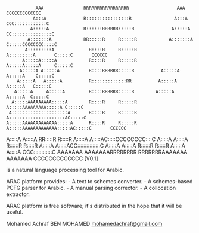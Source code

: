                AAA               RRRRRRRRRRRRRRRRR                  AAA                  CCCCCCCCCCCCC
              A:::A              R::::::::::::::::R                A:::A              CCC::::::::::::C
             A:::::A             R::::::RRRRRR:::::R              A:::::A           CC:::::::::::::::C
            A:::::::A            RR:::::R     R:::::R            A:::::::A         C:::::CCCCCCCC::::C
           A:::::::::A             R::::R     R:::::R           A:::::::::A       C:::::C       CCCCCC
          A:::::A:::::A            R::::R     R:::::R          A:::::A:::::A     C:::::C              
         A:::::A A:::::A           R::::RRRRRR:::::R          A:::::A A:::::A    C:::::C              
        A:::::A   A:::::A          R:::::::::::::RR          A:::::A   A:::::A   C:::::C              
       A:::::A     A:::::A         R::::RRRRRR:::::R        A:::::A     A:::::A  C:::::C              
      A:::::AAAAAAAAA:::::A        R::::R     R:::::R      A:::::AAAAAAAAA:::::A C:::::C              
     A:::::::::::::::::::::A       R::::R     R:::::R     A:::::::::::::::::::::AC:::::C              
    A:::::AAAAAAAAAAAAA:::::A      R::::R     R:::::R    A:::::AAAAAAAAAAAAA:::::AC:::::C       CCCCCC
   A:::::A             A:::::A   RR:::::R     R:::::R   A:::::A             A:::::AC:::::CCCCCCCC::::C
  A:::::A               A:::::A  R::::::R     R:::::R  A:::::A               A:::::ACC:::::::::::::::C
 A:::::A                 A:::::A R::::::R     R:::::R A:::::A                 A:::::A CCC::::::::::::C
AAAAAAA                   AAAAAAARRRRRRRR     RRRRRRRAAAAAAA                   AAAAAAA   CCCCCCCCCCCCC [V0.1]
 
 is a natural language processing tool for Arabic.

ARAC platform provides:
    -	A text to schemes converter.
    -	A schemes-based PCFG parser for Arabic.
    -	A manual parsing corrector.
    -	A collocation extractor.

ARAC platform is free software; it's distributed in the hope that it will be useful.

Mohamed Achraf BEN MOHAMED
mohamedachraf@gmail.com
